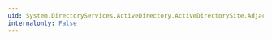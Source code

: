 ```yaml
---
uid: System.DirectoryServices.ActiveDirectory.ActiveDirectorySite.AdjacentSites
internalonly: False
---
```

